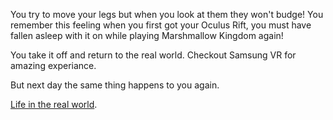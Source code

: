 You try to move your legs but when you look at them they won't budge! You remember this 
feeling when you first got your Oculus Rift, you must have fallen asleep with it on
while playing Marshmallow Kingdom again!

You take it off and return to the real world.
Checkout Samsung VR for amazing experiance.

But next day the same thing happens to you again.

[Life in the real world](problems/realproblems.md).
